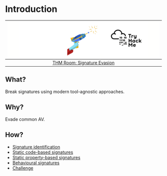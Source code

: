 # Introduction

| ![Signature Evasion](../../_static/images/thm-signature.png) |
|:--:|
| [THM Room: Signature Evasion](https://tryhackme.com/room/signatureevasion) |

## What?

Break signatures using modern tool-agnostic approaches. 

## Why?

Evade common AV.

## How?

* [Signature identification](identification.md)
* [Static code-based signatures](code-based.md)
* [Static property-based signatures](property-based.md)
* [Behavioural signatures](behavioural.md)
* [Challenge](challenge.md)
